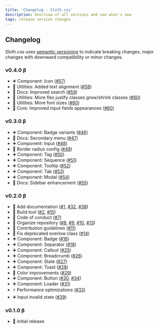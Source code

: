 ```yaml
---
title: 'Changelog - Sloth.css'
description: Overview of all versions and see what's new
tags: release version changes
---
```


## Changelog

Sloth.css uses [semantic versioning](https://semver.org/) to indicate breaking changes, major changes with downward compatibility or minor changes.

### v0.4.0 <span class="text-muted text-lg">β</span>

- ➕ Component: Icon ([#57](https://github.com/devmount/sloth.css/pull/57))
- 🔨 Utilities: Added text alignment ([#58](https://github.com/devmount/sloth.css/pull/58))
- 📜 Docs: Improved search ([#59](https://github.com/devmount/sloth.css/pull/59))
- 🔨 Utilities: More flex justify classes grow/shrink classes ([#60](https://github.com/devmount/sloth.css/pull/60))
- 🔨 Utilities: More font sizes ([#60](https://github.com/devmount/sloth.css/pull/60))
- 💚 Core: Improved input fields appearances ([#60](https://github.com/devmount/sloth.css/pull/60))

### v0.3.0 <span class="text-muted text-lg">β</span>

- ➕ Component: Badge variants ([#46](https://github.com/devmount/sloth.css/pull/46))
- 📜 Docs: Secondary menu ([#47](https://github.com/devmount/sloth.css/pull/47))
- ➕ Component: Input ([#48](https://github.com/devmount/sloth.css/pull/48))
- 🔨 Border radius config ([#49](https://github.com/devmount/sloth.css/pull/49))
- ➕ Component: Tag ([#50](https://github.com/devmount/sloth.css/pull/50))
- ➕ Component: Sequence ([#51](https://github.com/devmount/sloth.css/pull/51))
- ➕ Component: Tooltip ([#52](https://github.com/devmount/sloth.css/pull/52))
- ➕ Component: Tab ([#53](https://github.com/devmount/sloth.css/pull/53))
- ➕ Component: Modal ([#54](https://github.com/devmount/sloth.css/pull/54))
- 🔨 Docs: Sidebar enhancement ([#55](https://github.com/devmount/sloth.css/pull/55))

### v0.2.0 <span class="text-muted text-lg">β</span>

- 📜 Add documentation ([#1](https://github.com/devmount/sloth.css/pull/1), [#32](https://github.com/devmount/sloth.css/pull/32), [#38](https://github.com/devmount/sloth.css/pull/38))
- 🚀 Build tool ([#2](https://github.com/devmount/sloth.css/pull/2), [#15](https://github.com/devmount/sloth.css/pull/15))
- 📜 Code of conduct ([#7](https://github.com/devmount/sloth.css/pull/7))
- 📜 Organize repository ([#8](https://github.com/devmount/sloth.css/pull/8), [#9](https://github.com/devmount/sloth.css/pull/9), [#10](https://github.com/devmount/sloth.css/pull/10), [#13](https://github.com/devmount/sloth.css/pull/13))
- 📜 Contribution guidelines ([#11](https://github.com/devmount/sloth.css/pull/11))
- 🔨 Fix deprecated overlow class ([#14](https://github.com/devmount/sloth.css/pull/14))
- ➕ Component: Badge ([#16](https://github.com/devmount/sloth.css/pull/16))
- ➕ Component: Separator ([#18](https://github.com/devmount/sloth.css/pull/18))
- ➕ Component: Callout ([#25](https://github.com/devmount/sloth.css/pull/25))
- ➕ Component: Breadcrumb ([#26](https://github.com/devmount/sloth.css/pull/26))
- ➕ Component: State ([#27](https://github.com/devmount/sloth.css/pull/27))
- ➕ Component: Toast ([#28](https://github.com/devmount/sloth.css/pull/28))
- 💚 Color improvements ([#29](https://github.com/devmount/sloth.css/pull/29))
- ➕ Component: Button ([#30](https://github.com/devmount/sloth.css/pull/30), [#34](https://github.com/devmount/sloth.css/pull/34))
- ➕ Component: Loader ([#31](https://github.com/devmount/sloth.css/pull/31))
- ⚡️ Performance optimizations ([#33](https://github.com/devmount/sloth.css/pull/33))
- ➕ Input invalid state ([#39](https://github.com/devmount/sloth.css/pull/39))

### v0.1.0 <span class="text-muted text-lg">β</span>

- 🚀 Initial release
